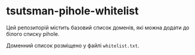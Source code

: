 # tsutsman-pihole-whitelist

Цей репозиторій містить базовий список доменів, які можна додати до білого списку pihole.

Доменний список розміщено у файлі `whitelist.txt`.
